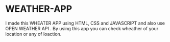 # WEATHER-APP

I made this WHEATER APP using HTML, CSS and JAVASCRIPT and also use OPEN WEATHER API . By using this app you can check wheather of your location or any of loaction.
